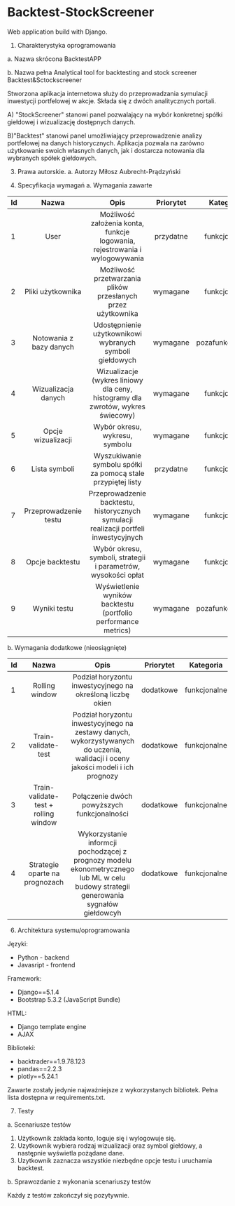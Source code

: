 # Backtest-StockScreener
Web application build with Django.

1. Charakterystyka oprogramowania

a. Nazwa skrócona
BacktestAPP

b. Nazwa pełna
Analytical tool for backtesting and stock screener 
Backtest&Sctockscreener

Stworzona aplikacja internetowa służy do przeprowadzania symulacji inwestycji portfelowej w akcje.
Składa się z dwóch analitycznych portali. 

A) "StockScreener" stanowi panel pozwalający na wybór konkretnej spółki giełdowej i wizualizację dostępnych danych.

B)"Backtest" stanowi panel umożliwiający przeprowadzenie analizy portfelowej na danych historycznych.
Aplikacja pozwala na zarówno użytkowanie swoich własnych danych, jak i dostarcza notowania dla wybranych spółek giełdowych. 

3. Prawa autorskie.
a. Autorzy
Miłosz Aubrecht-Prądzyński

5. Specyfikacja wymagań 
a. Wymagania zawarte

| Id  | Nazwa                  | Opis                                                                 | Priorytet  | Kategoria        |
| --- |:----------------------:|:-------------------------------------------------------------------:|:----------:|:----------------:|
| 1   | User                   | Możliwość założenia konta, funkcje logowania, rejestrowania i wylogowywania | przydatne  | funkcjonalne     |
| 2   | Pliki użytkownika       | Możliwość przetwarzania plików przesłanych przez użytkownika         | wymagane   | funkcjonalne     |
| 3   | Notowania z bazy danych | Udostępnienie użytkownikowi wybranych symboli giełdowych              | wymagane   | pozafunkcjonalne  |
| 4   | Wizualizacja danych     | Wizualizacje (wykres liniowy dla ceny, histogramy dla zwrotów, wykres świecowy) | wymagane   | funkcjonalne     |
| 5   | Opcje wizualizacji     | Wybór okresu, wykresu, symbolu | wymagane   | funkcjonalne     |
| 6    | Lista symboli           | Wyszukiwanie symbolu spółki za pomocą stale przypiętej listy         | przydatne  | funkcjonalne     |
| 7   | Przeprowadzenie testu   | Przeprowadzenie backtestu, historycznych symulacji realizacji portfeli inwestycyjnych | wymagane   | funkcjonalne     |
| 8   | Opcje backtestu     | Wybór okresu, symboli, strategii i parametrów, wysokości opłat   | wymagane   | funkcjonalne     |
| 9   | Wyniki testu            | Wyświetlenie wyników backtestu (portfolio performance metrics)       | wymagane   | pozafunkcjonalne |

b. Wymagania dodatkowe (nieosiągnięte)

| Id  | Nazwa                  | Opis                                                                 | Priorytet  | Kategoria        |
| --- |:----------------------:|:-------------------------------------------------------------------:|:----------:|:----------------:|
| 1   | Rolling window          | Podział horyzontu inwestycyjnego na określoną liczbę okien | dodatkowe  | funkcjonalne     |
| 2   | Train-validate-test      | Podział horyzontu inwestycyjnego na zestawy danych, wykorzystywanych do uczenia, walidacji i oceny jakości modeli i ich prognozy  | dodatkowe   | funkcjonalne     |
| 3   | Train-validate-test + rolling window | Połączenie dwóch powyższych funkcjonalności | dodatkowe   | funkcjonalne  |
| 4   | Strategie oparte na prognozach | Wykorzystanie informcji pochodzącej z prognozy modelu ekonometrycznego lub ML w celu budowy strategii generowania sygnałów giełdowcyh | dodatkowe   | funkcjonalne     |


6. Architektura systemu/oprogramowania



Języki:
- Python - backend
- Javasript  - frontend

Framework:
- Django==5.1.4
- Bootstrap 5.3.2 (JavaScript Bundle)

HTML:
- Django template engine
- AJAX
 
Biblioteki:
- backtrader==1.9.78.123
- pandas==2.2.3
- plotly==5.24.1

Zawarte zostały jedynie najważniejsze z wykorzystanych bibliotek. Pełna lista dostępna w requirements.txt.

7. Testy
   
a. Scenariusze testów

1) Użytkownik zakłada konto, loguje się i wylogowuje się.
2) Uzytkownik wybiera rodzaj wizualizacji oraz symbol giełdowy, a następnie wyświetla pożądane dane.
3) Uzytkownik zaznacza wszystkie niezbędne opcje testu i uruchamia backtest.
   
b. Sprawozdanie z wykonania scenariuszy testów

Każdy z testów zakończył się pozytywnie.


